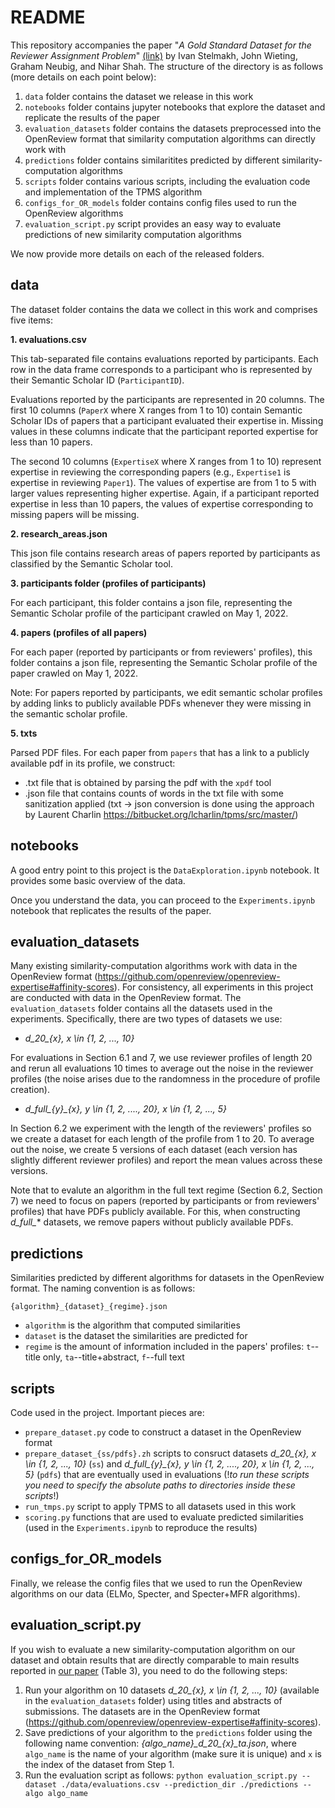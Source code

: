 # README

This repository accompanies the paper "*A Gold Standard Dataset for the Reviewer Assignment Problem*" [(link)](https://arxiv.org/abs/2303.16750) by Ivan Stelmakh, John Wieting, Graham Neubig, and Nihar Shah. The structure of the directory is as follows (more details on each point below):

1. `data` folder contains the dataset we release in this work
2. `notebooks` folder contains jupyter notebooks that explore the dataset and replicate the results of the paper
3. `evaluation_datasets` folder contains the datasets preprocessed into the OpenReview format that similarity computation algorithms can directly work with
4. `predictions` folder contains similaritites predicted by different similarity-computation algorithms
5. `scripts` folder contains various scripts, including the evaluation code and implementation of the TPMS algorithm
6. `configs_for_OR_models` folder contains config files used to run the OpenReview algorithms
7. `evaluation_script.py` script provides an easy way to evaluate predictions of new similarity computation algorithms

We now provide more details on each of the released folders.

## data

The dataset folder contains the data we collect in this work and comprises five items:

**1. evaluations.csv**

This tab-separated file contains evaluations reported by participants. Each row in the data frame corresponds to a participant who is represented by their Semantic Scholar ID (`ParticipantID`).

Evaluations reported by the participants are represented in 20 columns. The first 10 columns (`PaperX` where X ranges from 1 to 10) contain Semantic Scholar IDs of papers that a participant evaluated their expertise in. Missing values in these columns indicate that the participant reported expertise for less than 10 papers.

The second 10 columns (`ExpertiseX` where X ranges from 1 to 10) represent expertise in reviewing the corresponding papers (e.g., `Expertise1` is expertise in reviewing `Paper1`). The values of expertise are from 1 to 5 with larger values representing higher expertise. Again, if a participant reported expertise in less than 10 papers, the values of expertise corresponding to missing papers will be missing.

**2. research_areas.json**

This json file contains research areas of papers reported by participants as classified by the Semantic Scholar tool.

**3. participants folder (profiles of participants)**

For each participant, this folder contains a json file, representing the Semantic Scholar profile of the participant crawled on May 1, 2022.

**4. papers (profiles of all papers)**

For each paper (reported by participants or from reviewers' profiles), this folder contains a json file, representing the Semantic Scholar profile of the paper crawled on May 1, 2022.

Note: For papers reported by participants, we edit semantic scholar profiles by adding links to publicly available PDFs whenever they were missing in the semantic scholar profile.

**5. txts**

Parsed PDF files. For each paper from `papers` that has a link to a publicly available pdf in its profile, we construct:
- .txt file that is obtained by parsing the pdf with the `xpdf` tool
- .json file that contains counts of words in the txt file with some sanitization applied (txt -> json conversion is done using the approach by Laurent Charlin https://bitbucket.org/lcharlin/tpms/src/master/)

## notebooks

A good entry point to this project is the `DataExploration.ipynb` notebook. It provides some basic overview of the data.

Once you understand the data, you can proceed to the `Experiments.ipynb` notebook that replicates the results of the paper.

## evaluation_datasets

Many existing similarity-computation algorithms work with data in the OpenReview format (https://github.com/openreview/openreview-expertise#affinity-scores). For consistency, all experiments in this project are conducted with data in the OpenReview format. The `evaluation_datasets` folder contains all the datasets used in the experiments. Specifically, there are two types of datasets we use:

- *d_20_{x}, x \in {1, 2, ..., 10}*

For evaluations in Section 6.1 and 7, we use reviewer profiles of length 20 and rerun all evaluations 10 times to average out the noise in the reviewer profiles (the noise arises due to the randomness in the procedure of profile creation).

- *d_full_{y}_{x}, y \in {1, 2, ...., 20}, x \in {1, 2, ..., 5}*

In Section 6.2 we experiment with the length of the reviewers' profiles so we create a dataset for each length of the profile from 1 to 20. To average out the noise, we create 5 versions of each dataset (each version has slightly different reviewer profiles) and report the mean values across these versions.

Note that to evalute an algorithm in the full text regime (Section 6.2, Section 7) we need to focus on papers (reported by participants or from reviewers' profiles) that have PDFs publicly available. For this, when constructing *d_full_** datasets, we remove papers without publicly available PDFs.

## predictions

Similarities predicted by different algorithms for datasets in the OpenReview format. The naming convention is as follows:

`{algorithm}_{dataset}_{regime}.json`

- `algorithm` is the algorithm that computed similarities
- `dataset` is the dataset the similarities are predicted for
- `regime` is the amount of information included in the papers' profiles: `t`--title only, `ta`--title+abstract, `f`--full text

## scripts

Code used in the project. Important pieces are:
- `prepare_dataset.py` code to construct a dataset in the OpenReview format
- `prepare_dataset_{ss/pdfs}.zh` scripts to consruct datasets *d_20_{x}, x \in {1, 2, ..., 10}* (`ss`) and *d_full_{y}_{x}, y \in {1, 2, ...., 20}, x \in {1, 2, ..., 5}* (`pdfs`) that are eventually used in evaluations (!*to run these scripts you need to specify the absolute paths to directories inside these scripts*!)
- `run_tmps.py` script to apply TPMS to all datasets used in this work
- `scoring.py` functions that are used to evaluate predicted similarities (used in the `Experiments.ipynb` to reproduce the results)

## configs_for_OR_models

Finally, we release the config files that we used to run the OpenReview algorithms on our data (ELMo, Specter, and Specter+MFR algorithms).

## evaluation_script.py

If you wish to evaluate a new similarity-computation algorithm on our dataset and obtain results that are directly comparable to main results reported in [our paper](https://arxiv.org/abs/2303.16750) (Table 3), you need to do the following steps:

1. Run your algorithm on 10 datasets *d_20_{x}, x \in {1, 2, ..., 10}* (available in the `evaluation_datasets` folder) using titles and abstracts of submissions. The datasets are in the OpenReview format (https://github.com/openreview/openreview-expertise#affinity-scores).
2. Save predictions of your algorithm to the `predictions` folder using the following name convention: *{algo_name}\_d_20_{x}_ta.json*, where `algo_name` is the name of your algorithm (make sure it is unique) and `x` is the index of the dataset from Step 1.
3. Run the evaluation script as follows:
```python evaluation_script.py --dataset ./data/evaluations.csv --prediction_dir ./predictions --algo algo_name```

